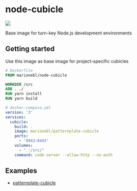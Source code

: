 # node-cubicle 

[![][docker-badge]][docker-url]

Base image for turn-key Node.js development environments

[docker-badge]: https://img.shields.io/docker/cloud/build/marionebl/node-cubicle.svg?label=docker&style=flat-square
[docker-url]: https://cloud.docker.com/u/marionebl/repository/docker/marionebl/node-cubicle

## Getting started

Use this image as base image for project-specific cubicles

```Dockerfile
# Dockerfile
FROM marionebl/node-cubicle

WORKDIR /src
ADD . ./
RUN yarn install
RUN yarn build
```

```yml
# docker-compose.yml
version: '3'
services:
  cubicle:
    build: .
    image: marionebl/patternplate-cubicle
    ports:
      - '8443:8443'
    volumes:
      - ".:/src/"
    command: code-server --allow-http --no-auth
```

## Examples

* [patternplate-cubicle](https://cloud.docker.com/u/marionebl/repository/docker/marionebl/patternplate-cubicle)